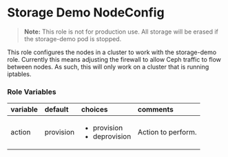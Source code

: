# Storage Demo NodeConfig

>**Note:** This role is not for production use.  All storage will be erased if the storage-demo pod is stopped.

This role configures the nodes in a cluster to work with the storage-demo role.
Currently this means adjusting the firewall to allow Ceph traffic to flow
between nodes.  As such, this will only work on a cluster that is running
iptables.

### Role Variables
| variable       | default           |choices           | comments  |
|:-------------|:-------------|:----------|:----------|
|action|provision|<ul><li>provision</li><li>deprovision</li></ul> |Action to perform.|
